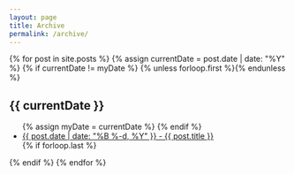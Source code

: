 ```yaml
---
layout: page
title: Archive
permalink: /archive/
---
```


<section class="archive-post-list">

  {% for post in site.posts %}
        {% assign currentDate = post.date | date: "%Y" %}
        {% if currentDate != myDate %}
            {% unless forloop.first %}</ul>{% endunless %}
            <h1>{{ currentDate }}</h1>
            <ul>
            {% assign myDate = currentDate %}
        {% endif %}
        <li><a href="{{ post.url }}"><span>{{ post.date | date: "%B %-d, %Y" }}</span> - {{ post.title }}</a></li>
        {% if forloop.last %}</ul>{% endif %}
    {% endfor %}

</section>
